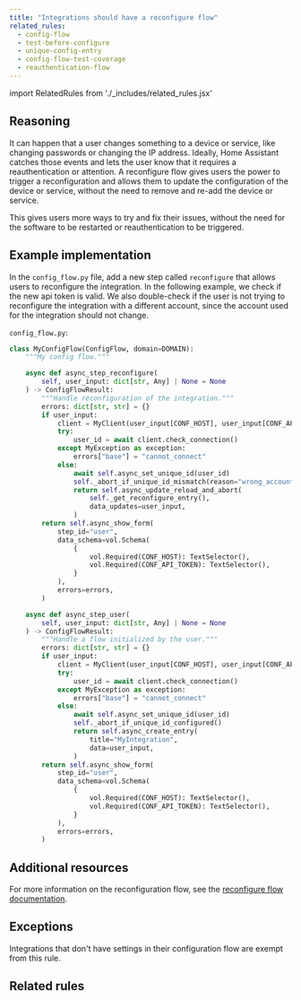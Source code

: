 ```yaml
---
title: "Integrations should have a reconfigure flow"
related_rules:
  - config-flow
  - test-before-configure
  - unique-config-entry
  - config-flow-test-coverage
  - reauthentication-flow
---
```

import RelatedRules from './_includes/related_rules.jsx'

## Reasoning

It can happen that a user changes something to a device or service, like changing passwords or changing the IP address.
Ideally, Home Assistant catches those events and lets the user know that it requires a reauthentication or attention.
A reconfigure flow gives users the power to trigger a reconfiguration and allows them to update the configuration of the device or service, without the need to remove and re-add the device or service.

This gives users more ways to try and fix their issues, without the need for the software to be restarted or reauthentication to be triggered.

## Example implementation

In the `config_flow.py` file, add a new step called `reconfigure` that allows users to reconfigure the integration.
In the following example, we check if the new api token is valid.
We also double-check if the user is not trying to reconfigure the integration with a different account, since the account used for the integration should not change.

`config_flow.py`:
```python {4-31} showLineNumbers
class MyConfigFlow(ConfigFlow, domain=DOMAIN):
    """My config flow."""

    async def async_step_reconfigure(
        self, user_input: dict[str, Any] | None = None
    ) -> ConfigFlowResult:
        """Handle reconfiguration of the integration."""
        errors: dict[str, str] = {}
        if user_input:
            client = MyClient(user_input[CONF_HOST], user_input[CONF_API_TOKEN])
            try:
                user_id = await client.check_connection()
            except MyException as exception:
                errors["base"] = "cannot_connect"
            else:
                await self.async_set_unique_id(user_id)
                self._abort_if_unique_id_mismatch(reason="wrong_account")
                return self.async_update_reload_and_abort(
                    self._get_reconfigure_entry(),
                    data_updates=user_input,
                )
        return self.async_show_form(
            step_id="user",
            data_schema=vol.Schema(
                {
                    vol.Required(CONF_HOST): TextSelector(),
                    vol.Required(CONF_API_TOKEN): TextSelector(),
                }
            ),
            errors=errors,
        )

    async def async_step_user(
        self, user_input: dict[str, Any] | None = None
    ) -> ConfigFlowResult:
        """Handle a flow initialized by the user."""
        errors: dict[str, str] = {}
        if user_input:
            client = MyClient(user_input[CONF_HOST], user_input[CONF_API_TOKEN])
            try:
                user_id = await client.check_connection()
            except MyException as exception:
                errors["base"] = "cannot_connect"
            else:
                await self.async_set_unique_id(user_id)
                self._abort_if_unique_id_configured()
                return self.async_create_entry(
                    title="MyIntegration",
                    data=user_input,
                )
        return self.async_show_form(
            step_id="user",
            data_schema=vol.Schema(
                {
                    vol.Required(CONF_HOST): TextSelector(),
                    vol.Required(CONF_API_TOKEN): TextSelector(),
                }
            ),
            errors=errors,
        )
```

## Additional resources

For more information on the reconfiguration flow, see the [reconfigure flow documentation](../../../config_entries_config_flow_handler#reconfigure).

## Exceptions

Integrations that don't have settings in their configuration flow are exempt from this rule.

## Related rules

<RelatedRules relatedRules={frontMatter.related_rules}></RelatedRules>
